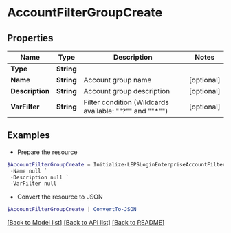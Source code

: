 # AccountFilterGroupCreate
## Properties

Name | Type | Description | Notes
------------ | ------------- | ------------- | -------------
**Type** | **String** |  | 
**Name** | **String** | Account group name | [optional] 
**Description** | **String** | Account group description | [optional] 
**VarFilter** | **String** | Filter condition (Wildcards available: &quot;&quot;?&quot;&quot; and &quot;&quot;*&quot;&quot;) | [optional] 

## Examples

- Prepare the resource
```powershell
$AccountFilterGroupCreate = Initialize-LEPSLoginEnterpriseAccountFilterGroupCreate  -Type null `
 -Name null `
 -Description null `
 -VarFilter null
```

- Convert the resource to JSON
```powershell
$AccountFilterGroupCreate | ConvertTo-JSON
```

[[Back to Model list]](../README.md#documentation-for-models) [[Back to API list]](../README.md#documentation-for-api-endpoints) [[Back to README]](../README.md)

